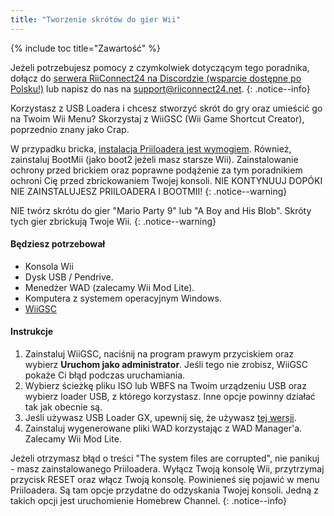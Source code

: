 ```yaml
---
title: "Tworzenie skrótów do gier Wii"
---
```


{% include toc title="Zawartość" %}

Jeżeli potrzebujesz pomocy z czymkolwiek dotyczącym tego poradnika, dołącz do [serwera RiiConnect24 na Discordzie (wsparcie dostępne po Polsku!)](https://discord.gg/rc24) lub napisz do nas na [support@riiconnect24.net](mailto:support@riiconnect24.net).
{: .notice--info}

Korzystasz z USB Loadera i chcesz stworzyć skrót do gry oraz umieścić go na Twoim Wii Menu? Skorzystaj z WiiGSC (Wii Game Shortcut Creator), poprzednio znany jako Crap.

W przypadku bricka, [instalacja Priiloadera jest wymogiem](/priiloader). Również, zainstaluj BootMii (jako boot2 jeżeli masz starsze Wii). Zainstalowanie ochrony przed brickiem oraz poprawne podążenie za tym poradnikiem ochroni Cię przed zbrickowaniem Twojej konsoli. NIE KONTYNUUJ DOPÓKI NIE ZAINSTALUJESZ PRIILOADERA I BOOTMII!
{: .notice--warning}

NIE twórz skrótu do gier "Mario Party 9" lub "A Boy and His Blob". Skróty tych gier zbrickują Twoje Wii.
{: .notice--warning}

#### Będziesz potrzebował

* Konsola Wii
* Dysk USB / Pendrive.
* Menedżer WAD (zalecamy Wii Mod Lite).
* Komputera z systemem operacyjnym Windows.
* [WiiGSC](https://wiidatabase.de/downloads/pc-tools/wiigsc-ehemals-crap/)

#### Instrukcje

1. Zainstaluj WiiGSC, naciśnij na program prawym przyciskiem oraz wybierz **Uruchom jako administrator**. Jeśli tego nie zrobisz, WiiGSC pokaże Ci błąd podczas uruchamiania.
2. Wybierz ścieżkę pliku ISO lub WBFS na Twoim urządzeniu USB oraz wybierz loader USB, z którego korzystasz. Inne opcje powinny działać tak jak obecnie są.
3. Jeśli używasz USB Loader GX, upewnij się, że używasz [tej wersji](https://hbb1.oscwii.org/hbb/usbloader_gx/usbloader_gx.zip).
4. Zainstaluj wygenerowane pliki WAD korzystając z WAD Manager'a. Zalecamy Wii Mod Lite.

Jeżeli otrzymasz błąd o treści "The system files are corrupted", nie panikuj - masz zainstalowanego Priiloadera. Wyłącz Twoją konsolę Wii, przytrzymaj przycisk RESET oraz włącz Twoją konsolę. Powinieneś się pojawić w menu Priiloadera. Są tam opcje przydatne do odzyskania Twojej konsoli. Jedną z takich opcji jest uruchomienie Homebrew Channel.
{: .notice--info}
